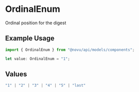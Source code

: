 # OrdinalEnum

Ordinal position for the digest

## Example Usage

```typescript
import { OrdinalEnum } from "@novu/api/models/components";

let value: OrdinalEnum = "1";
```

## Values

```typescript
"1" | "2" | "3" | "4" | "5" | "last"
```